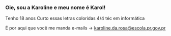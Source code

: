 ### Oie, sou a Karoline e meu nome é Karol!
Tenho 18 anos
Curto essas letras coloridas
4/4 téc em informática 

É por aqui que você me manda e-mails -> karoline.da.rosa@escola.pr.gov.pr
